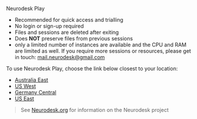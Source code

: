 
Neurodesk Play
- Recommended for quick access and trialling
- No login or sign-up required
- Files and sessions are deleted after exiting
- Does **NOT** preserve files from previous sessions
- only a limited number of instances are available and the CPU and RAM are limited as well. If you require more sessions or resources, please get in touch: mail.neurodesk@gmail.com

To use Neurodesk Play, choose the link below closest to your location:

- [Australia East](https://play-sydney.neurodesk.org/v2/gh/neurodesk/neurodesktop/main)
- [US West](https://play-phoenix.neurodesk.org/v2/gh/neurodesk/neurodesktop/main)
- [Germany Central](https://play-frankfurt.neurodesk.org/v2/gh/neurodesk/neurodesktop/main)
- [US East](https://play-ashburn.neurodesk.org/v2/gh/neurodesk/neurodesktop/main)

>  See [Neurodesk.org](https://www.neurodesk.org/docs/neurodesktop/getting-started/play) for information on the Neurodesk project
